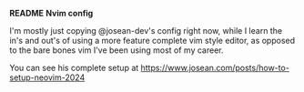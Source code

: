 **README**
**Nvim config**

I'm mostly just copying @josean-dev's config right now, while I learn the in's and out's of using a more feature complete vim style editor, as opposed to the bare bones vim I've been using most of my career.

You can see his complete setup at https://www.josean.com/posts/how-to-setup-neovim-2024

